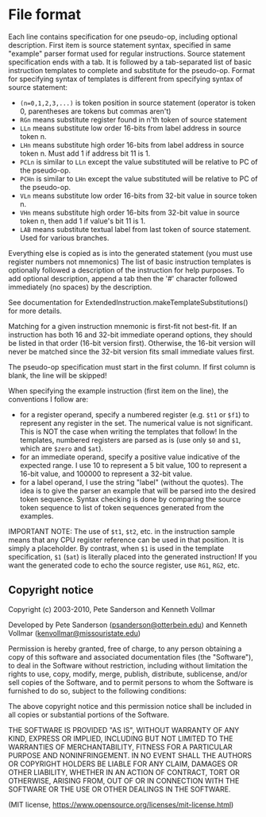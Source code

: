 # File format

Each line contains specification for one pseudo-op, including optional description.
First item is source statement syntax, specified in same "example" parser format used for regular instructions.
Source statement specification ends with a tab. It is followed by a tab-separated list of basic instruction
templates to complete and substitute for the pseudo-op.
Format for specifying syntax of templates is different from specifying syntax of source statement:

- `(n=0,1,2,3,...)` is token position in source statement (operator is token 0, parentheses are tokens but commas
  aren't)
- `RGn` means substitute register found in n'th token of source statement
- `LLn` means substitute low order 16-bits from label address in source token n.
- `LHn` means substitute high order 16-bits from label address in source token n. Must add 1 if address bit 11 is 1.
- `PCLn` is similar to `LLn` except the value substituted will be relative to PC of the pseudo-op.
- `PCHn` is similar to `LHn` except the value substituted will be relative to PC of the pseudo-op.
- `VLn` means substitute low order 16-bits from 32-bit value in source token n.
- `VHn` means substitute high order 16-bits from 32-bit value in source token n, then add 1 if value's bit 11 is 1.
- `LAB` means substitute textual label from last token of source statement. Used for various branches.

Everything else is copied as is into the generated statement (you must use register numbers not mnemonics)
The list of basic instruction templates is optionally followed a description of the instruction for help purposes.
To add optional description, append a tab then the '#' character followed immediately (no spaces) by the description.

See documentation for ExtendedInstruction.makeTemplateSubstitutions() for more details.

Matching for a given instruction mnemonic is first-fit not best-fit. If an instruction has both 16 and 32-bit
immediate operand options, they should be listed in that order (16-bit version first). Otherwise, the 16-bit
version will never be matched since the 32-bit version fits small immediate values first.

The pseudo-op specification must start in the first column. If first column is blank, the line will be skipped!

When specifying the example instruction (first item on the line), the conventions I follow are:

- for a register operand, specify a numbered register (e.g. `$t1` or `$f1`) to represent any register in the set.
  The numerical value is not significant. This is NOT the case when writing the templates that follow!
  In the templates, numbered registers are parsed as is (use only `$0` and `$1`, which are `$zero` and `$at`).
- for an immediate operand, specify a positive value indicative of the expected range. I use 10 to represent
  a 5 bit value, 100 to represent a 16-bit value, and 100000 to represent a 32-bit value.
- for a label operand, I use the string "label" (without the quotes).
  The idea is to give the parser an example that will be parsed into the desired token sequence. Syntax checking
  is done by comparing the source token sequence to list of token sequences generated from the examples.

IMPORTANT NOTE:  The use of `$t1`, `$t2`, etc. in the instruction sample means that any CPU register reference
can be used in that position. It is simply a placeholder. By contrast, when
`$1` is used in the template specification, `$1` (`$at`) is literally placed into the generated
instruction!  If you want the generated code to echo the source register, use `RG1`, `RG2`, etc.

## Copyright notice

Copyright (c) 2003-2010, Pete Sanderson and Kenneth Vollmar

Developed by Pete Sanderson (psanderson@otterbein.edu)
and Kenneth Vollmar (kenvollmar@missouristate.edu)

Permission is hereby granted, free of charge, to any person obtaining
a copy of this software and associated documentation files (the
"Software"), to deal in the Software without restriction, including
without limitation the rights to use, copy, modify, merge, publish,
distribute, sublicense, and/or sell copies of the Software, and to
permit persons to whom the Software is furnished to do so, subject
to the following conditions:

The above copyright notice and this permission notice shall be
included in all copies or substantial portions of the Software.

THE SOFTWARE IS PROVIDED "AS IS", WITHOUT WARRANTY OF ANY KIND,
EXPRESS OR IMPLIED, INCLUDING BUT NOT LIMITED TO THE WARRANTIES OF
MERCHANTABILITY, FITNESS FOR A PARTICULAR PURPOSE AND NONINFRINGEMENT.
IN NO EVENT SHALL THE AUTHORS OR COPYRIGHT HOLDERS BE LIABLE FOR
ANY CLAIM, DAMAGES OR OTHER LIABILITY, WHETHER IN AN ACTION OF
CONTRACT, TORT OR OTHERWISE, ARISING FROM, OUT OF OR IN CONNECTION
WITH THE SOFTWARE OR THE USE OR OTHER DEALINGS IN THE SOFTWARE.

(MIT license, https://www.opensource.org/licenses/mit-license.html)

